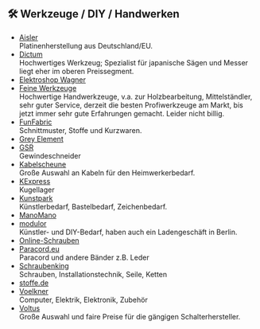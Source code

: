 ## 🛠️ Werkzeuge / DIY / Handwerken
* [Aisler](https://aisler.net)\
Platinenherstellung aus Deutschland/EU.
* [Dictum](https://www.dictum.com)\
Hochwertiges Werkzeug; Spezialist für japanische Sägen und Messer liegt eher im oberen Preissegment.
* [Elektroshop Wagner](https://www.elektroshopwagner.de)
* [Feine Werkzeuge](https://www.feinewerkzeuge.de)\
Hochwertige Handwerkzeuge, v.a. zur Holzbearbeitung, Mittelständler, sehr guter Service, derzeit die besten Profiwerkzeuge am Markt, bis jetzt immer sehr gute Erfahrungen gemacht. Leider nicht billig.
* [FunFabric](https://funfabric.com)\
Schnittmuster, Stoffe und Kurzwaren.
* [Grey Element](https://grey-element.shop)
* [GSR](https://gewindeaufschneider.de/)\
Gewindeschneider
* [Kabelscheune](https://www.kabelscheune.de)\
Große Auswahl an Kabeln für den Heimwerkerbedarf.
* [KExpress](https://www.kugellager-express.de/)\
Kugellager
* [Kunstpark](Kunstpark-Shop.de)\
Künstlerbedarf, Bastelbedarf, Zeichenbedarf.
* [ManoMano](https://www.manomano.de)
* [modulor](https://modulor.de)\
Künstler- und DIY-Bedarf, haben auch ein Ladengeschäft in Berlin.
* [Online-Schrauben](https://online-schrauben.de)
* [Paracord.eu](https://www.paracord.eu/)\
Paracord und andere Bänder z.B. Leder
* [Schraubenking](https://schraubenking.at/)\
Schrauben, Installationstechnik, Seile, Ketten
* [stoffe.de](https://www.stoffe.de/)
* [Voelkner](https://www.voelkner.de/)\
Computer, Elektrik, Elektronik, Zubehör
* [Voltus](https://www.voltus.de)\
Große Auswahl und faire Preise für die gängigen Schalterhersteller.
